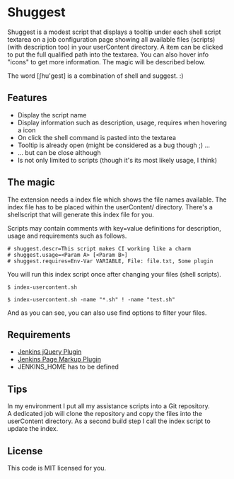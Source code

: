 # Shuggest

Shuggest is a modest script that displays a tooltip under each shell script 
textarea on a job configuration page showing all available files (scripts) 
(with description too)  in your userContent directory. A item can be clicked 
to put the full qualified path into the textarea. You can also hover info 
"icons" to get more information. The magic will be described below.

The word [ʃhu'ɡest] is a combination of shell and suggest.  :)

## Features

* Display the script name
* Display information such as description, usage, requires when hovering a icon
* On click the shell command is pasted into the textarea
* Tooltip is already open (might be considered as a bug though ;) ...
* ... but can be close although
* Is not only limited to scripts (though it's its most likely usage, I think)

## The magic

The extension needs a index file which shows the file names available. The index
file has to be placed within the userContent/ directory. There's a shellscript 
that will generate this index file for you.

Scripts may contain comments with key=value definitions for description, usage 
and requirements such as follows.

```
# shuggest.descr=This script makes CI working like a charm
# shuggest.usage=<Param A> [<Param B>]
# shuggest.requires=Env-Var VARIABLE, File: file.txt, Some plugin
```

You will run this index script once after changing your files (shell scripts).

```
$ index-usercontent.sh

$ index-usercontent.sh -name "*.sh" ! -name "test.sh"
```

And as you can see, you can also use find options to filter your files.

## Requirements

* [Jenkins jQuery Plugin](https://wiki.jenkins-ci.org/display/JENKINS/jQuery+Plugin)
* [Jenkins Page Markup Plugin](https://wiki.jenkins-ci.org/display/JENKINS/Page+Markup+Plugin)
* JENKINS_HOME has to be defined

## Tips

In my environment I put all my assistance scripts into a Git repository.  
A dedicated job will clone the repository and copy the files into the 
userContent directory. As a second build step I call the index script to update
the index. 

## License 

This code is MIT licensed for you.
